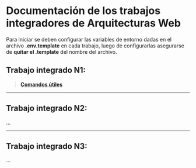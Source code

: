 # Documentación de los trabajos integradores de Arquitecturas Web
Para iniciar se deben configurar las variables de entorno dadas en el archivo 
**.env.template** en cada trabajo, luego de configurarlas asegurarse de 
**quitar el .template** del nombre del archivo.

## Trabajo integrado N1:
>**[Comandos útiles](comandos-ejecucion-tp1.md)**
***
## Trabajo integrado N2:
...
***
## Trabajo integrado N3:
...

